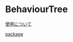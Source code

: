 <h1>BehaviourTree</h1>

<a href = "https://material-cosmonaut-9ef.notion.site/BehaviourTree-9e9b68bf5487485a968be1a9ac1b3f53">
<p>使用について</p>
</a>

<a href = "">
<p>package</p>
</a>

